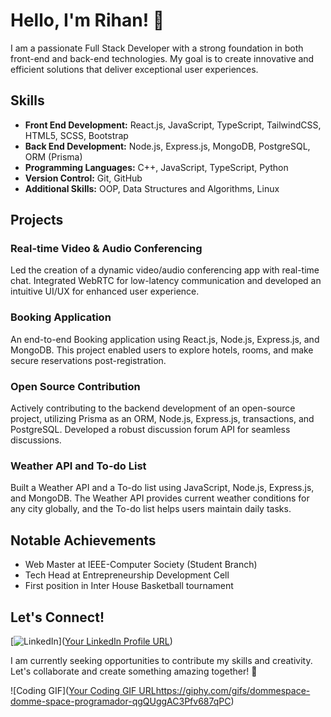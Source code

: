 # Hello, I'm Rihan! 👋

I am a passionate Full Stack Developer with a strong foundation in both front-end and back-end technologies. My goal is to create innovative and efficient solutions that deliver exceptional user experiences.

## Skills
- **Front End Development:** React.js, JavaScript, TypeScript, TailwindCSS, HTML5, SCSS, Bootstrap
- **Back End Development:** Node.js, Express.js, MongoDB, PostgreSQL, ORM (Prisma)
- **Programming Languages:** C++, JavaScript, TypeScript, Python
- **Version Control:** Git, GitHub
- **Additional Skills:** OOP, Data Structures and Algorithms, Linux

## Projects

### Real-time Video & Audio Conferencing
Led the creation of a dynamic video/audio conferencing app with real-time chat. Integrated WebRTC for low-latency communication and developed an intuitive UI/UX for enhanced user experience.

### Booking Application
An end-to-end Booking application using React.js, Node.js, Express.js, and MongoDB. This project enabled users to explore hotels, rooms, and make secure reservations post-registration.

### Open Source Contribution
Actively contributing to the backend development of an open-source project, utilizing Prisma as an ORM, Node.js, Express.js, transactions, and PostgreSQL. Developed a robust discussion forum API for seamless discussions.

### Weather API and To-do List
Built a Weather API and a To-do list using JavaScript, Node.js, Express.js, and MongoDB. The Weather API provides current weather conditions for any city globally, and the To-do list helps users maintain daily tasks.

## Notable Achievements
- Web Master at IEEE-Computer Society (Student Branch)
- Tech Head at Entrepreneurship Development Cell
- First position in Inter House Basketball tournament

## Let's Connect!
[![LinkedIn](https://img.shields.io/badge/LinkedIn-Connect-blue?style=flat&logo=linkedin)]([Your LinkedIn Profile URL](https://www.linkedin.com/in/mohd-rihan-ali/))

I am currently seeking opportunities to contribute my skills and creativity. Let's collaborate and create something amazing together! 🚀

![Coding GIF]([Your Coding GIF URL](https://giphy.com/gifs/dommespace-domme-space-programador-qgQUggAC3Pfv687qPC)https://giphy.com/gifs/dommespace-domme-space-programador-qgQUggAC3Pfv687qPC)
